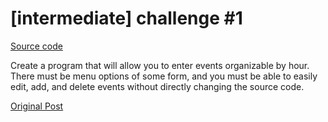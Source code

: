 # [intermediate] challenge #1

[Source code](https://github.com/ViiRaLe/DailyProgrammer/blob/master/Java/IntermediateChallenge1/IntermediateChallenge1.java)

Create a program that will allow you to enter events organizable by hour. There must be menu options of some form, and you must be able to easily edit, add, and delete events without directly changing the source code.

[Original Post](https://www.reddit.com/r/dailyprogrammer/comments/pihtx/intermediate_challenge_1/)
